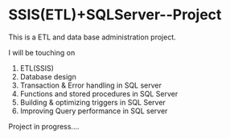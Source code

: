 # SSIS(ETL)+SQLServer--Project

This is a ETL and data base administration project.

I will be touching on
1) ETL(SSIS)
1) Database design
1) Transaction & Error handling in SQL server
1) Functions and stored procedures in SQL Server
1) Building & optimizing triggers in SQL Server
1) Improving Query performance in SQL server



Project in progress....
